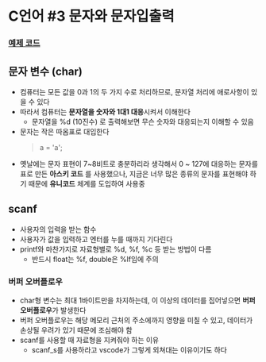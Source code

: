# C언어 #3 문자와 문자입출력

### [예제 코드](character.c)

## 문자 변수 (char)

- 컴퓨터는 모든 값을 0과 1의 두 가지 수로 처리하므로, 문자열 처리에 애로사항이 있을 수 있다
- 따라서 컴퓨터는 **문자열을 숫자와 1대1 대응**시켜서 이해한다
  - 문자열을 %d (10진수) 로 출력해보면 무슨 숫자와 대응되는지 이해할 수 있음
- 문자는 작은 따옴표로 대입한다
  > a = 'a';
- 옛날에는 문자 표현이 7~8비트로 충분하리라 생각해서 0 ~ 127에 대응하는 문자를 표로 만든 **아스키 코드** 를 사용했으나, 지금은 너무 많은 종류의 문자를 표현해야 하기 때문에 **유니코드** 체계를 도입하여 사용중

## scanf

- 사용자의 입력을 받는 함수
- 사용자가 값을 입력하고 엔터를 누를 때까지 기다린다
- printf와 마찬가지로 자료형별로 %d, %f, %c 등 받는 방법이 다름
  - 반드시 float는 %f, double은 %lf임에 주의

### 버퍼 오버플로우

- char형 변수는 최대 1바이트만을 차지하는데, 이 이상의 데이터를 집어넣으면 **버퍼 오버플로우**가 발생한다
- 버퍼 오버플로우는 해당 메모리 근처의 주소에까지 영향을 미칠 수 있고, 데이터가 손상될 우려가 있기 때문에 조심해야 함
- scanf를 사용할 때 자료형을 지켜줘야 하는 이유
  - scanf_s를 사용하라고 vscode가 그렇게 외쳐대는 이유이기도 하다
